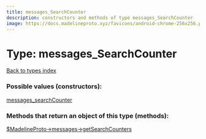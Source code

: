 ```yaml
---
title: messages_SearchCounter
description: constructors and methods of type messages_SearchCounter
image: https://docs.madelineproto.xyz/favicons/android-chrome-256x256.png
---
```

# Type: messages\_SearchCounter  
[Back to types index](index.md)



### Possible values (constructors):

[messages\_searchCounter](../constructors/messages_searchCounter.md)  



### Methods that return an object of this type (methods):

[$MadelineProto->messages->getSearchCounters](../methods/messages_getSearchCounters.md)  



